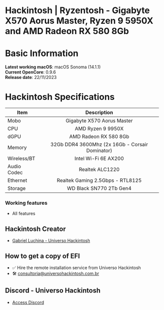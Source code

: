 # Hackintosh | Ryzentosh - Gigabyte X570 Aorus Master, Ryzen 9 5950X and AMD Radeon RX 580 8Gb

# Basic Information

**Latest working macOS**: macOS Sonoma (14.1.1)
<br>
**Current OpenCore**: 0.9.6
<br>
**Release date**: 22/11/2023

# Hackintosh Specifications
|Item|Description|
|-|:-------:|
|Mobo|Gigabyte X570 Aorus Master|
|CPU|AMD Ryzen 9 9950X|
|dGPU|AMD Radeon RX 580 8Gb|
|Memory|32Gb DDR4 3600Mhz (2x 16Gb - Corsair Dominator)|
|Wireless/BT|Intel Wi-Fi 6E AX200|
|Audio Codec|Realtek ALC1220|
|Ethernet|Realtek Gaming 2.5Gbps - RTL8125|
|Storage|WD Black SN770 2Tb Gen4|

### Working features
- All features

## Hackintosh Creator
- [Gabriel Luchina - Universo Hackintosh](https://luchina.com.br)

## How to get a copy of EFI
- ✅ Hire the remote installation service from Universo Hackintosh
- 🛠️ [consultoria@universohackintosh.com.br](mailto:consultoria@universohackintosh.com.br)

## Discord - Universo Hackintosh
- [Access Discord](https://discord.universohackintosh.com.br)
